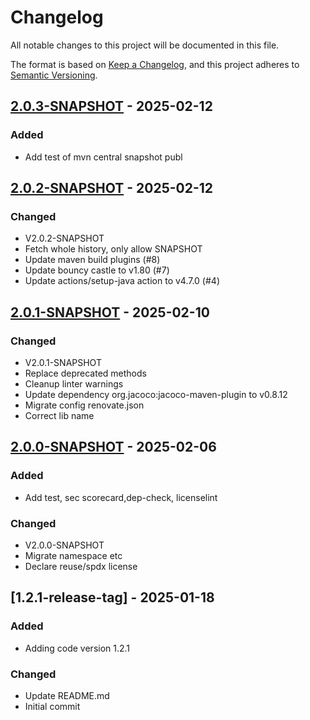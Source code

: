 # Changelog

All notable changes to this project will be documented in this file.

The format is based on [Keep a Changelog](https://keepachangelog.com/en/1.0.0/),
and this project adheres to [Semantic Versioning](https://semver.org/spec/v2.0.0.html).

## [2.0.3-SNAPSHOT] - 2025-02-12

### Added

- Add test of mvn central snapshot publ

## [2.0.2-SNAPSHOT] - 2025-02-12

### Changed

- V2.0.2-SNAPSHOT
- Fetch whole history, only allow SNAPSHOT
- Update maven build plugins (#8)
- Update bouncy castle to v1.80 (#7)
- Update actions/setup-java action to v4.7.0 (#4)

## [2.0.1-SNAPSHOT] - 2025-02-10

### Changed

- V2.0.1-SNAPSHOT
- Replace deprecated methods
- Cleanup linter warnings
- Update dependency org.jacoco:jacoco-maven-plugin to v0.8.12
- Migrate config renovate.json
- Correct lib name

## [2.0.0-SNAPSHOT] - 2025-02-06

### Added

- Add test, sec scorecard,dep-check, licenselint

### Changed

- V2.0.0-SNAPSHOT
- Migrate namespace etc
- Declare reuse/spdx license

## [1.2.1-release-tag] - 2025-01-18

### Added

- Adding code version 1.2.1

### Changed

- Update README.md
- Initial commit

[2.0.3-SNAPSHOT]: https://github.com/diggsweden/cose-lib/compare/v2.0.2-SNAPSHOT..v2.0.3-SNAPSHOT
[2.0.2-SNAPSHOT]: https://github.com/diggsweden/cose-lib/compare/v2.0.1-SNAPSHOT..v2.0.2-SNAPSHOT
[2.0.1-SNAPSHOT]: https://github.com/diggsweden/cose-lib/compare/v2.0.0-SNAPSHOT..v2.0.1-SNAPSHOT
[2.0.0-SNAPSHOT]: https://github.com/diggsweden/cose-lib/compare/1.2.1-release-tag..v2.0.0-SNAPSHOT

<!-- generated by git-cliff -->
